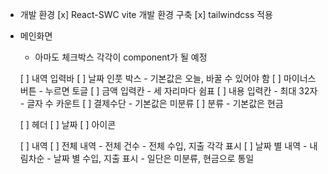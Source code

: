 - 개발 환경
    [x] React-SWC vite 개발 환경 구축
    [x] tailwindcss 적용

- 메인화면
    - 아마도 체크박스 각각이 component가 될 예정

    [ ] 내역 입력바
        [ ] 날짜 인풋 박스
            - 기본값은 오늘, 바꿀 수 있어야 함
        [ ] 마이너스 버튼
            - 누르면 토글
        [ ] 금액 입력칸
            - 세 자리마다 쉼표
        [ ] 내용 입력칸
            - 최대 32자
            - 글자 수 카운트
        [ ] 결제수단
            - 기본값은 미분류
        [ ] 분류
            - 기본값은 현금

    [ ] 헤더
        [ ] 날짜
        [ ] 아이콘
    
    [ ] 내역
        [ ] 전체 내역
            - 전체 건수
            - 전체 수입, 지출 각각 표시
        [ ] 날짜 별 내역
            - 내림차순
            - 날짜 별 수입, 지출 표시
            - 일단은 미분류, 현금으로 통일